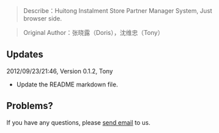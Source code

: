 > Describe：Huitong Instalment Store Partner Manager System, Just browser side.

> Original Author：张晓露（Doris），沈维忠（Tony）

Updates
--------------------------------------

2012/09/23/21:46, Version 0.1.2, Tony

+ Update the README markdown file.

Problems?
--------------------------------------

If you have any questions, please [send email](mailto:service@huitong-finance.com) to us.
